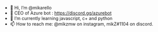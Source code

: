 - 👋 Hi, I’m @mikarello
- 👀 CEO of Azure bot : https://discord.gg/azurebot
- 🌱 I’m currently learning javascript, c+ and python
- 📫 How to reach me: @mikzmw on instagram, mikZ#1104 on discord.
